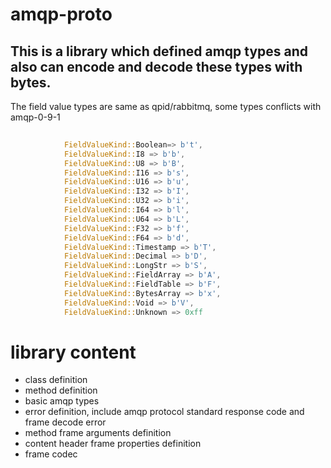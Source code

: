 # amqp-proto
## This is a library which defined amqp types and also can encode and decode these types with bytes.

The field value types are same as qpid/rabbitmq, some types conflicts with amqp-0-9-1
```rust
  
            FieldValueKind::Boolean=> b't',
            FieldValueKind::I8 => b'b',
            FieldValueKind::U8 => b'B',
            FieldValueKind::I16 => b's',
            FieldValueKind::U16 => b'u',
            FieldValueKind::I32 => b'I',
            FieldValueKind::U32 => b'i',
            FieldValueKind::I64 => b'l',
            FieldValueKind::U64 => b'L',
            FieldValueKind::F32 => b'f',
            FieldValueKind::F64 => b'd',
            FieldValueKind::Timestamp => b'T',
            FieldValueKind::Decimal => b'D',
            FieldValueKind::LongStr => b'S',
            FieldValueKind::FieldArray => b'A',
            FieldValueKind::FieldTable => b'F',
            FieldValueKind::BytesArray => b'x',
            FieldValueKind::Void => b'V',
            FieldValueKind::Unknown => 0xff
```
# library content
- class definition
- method definition
- basic amqp types
- error definition, include amqp protocol standard response code and frame decode error 
- method frame arguments definition
- content header frame properties definition
- frame codec
